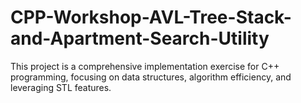 # CPP-Workshop-AVL-Tree-Stack-and-Apartment-Search-Utility
This project is a comprehensive implementation exercise for C++ programming, focusing on data structures, algorithm efficiency, and leveraging STL features.
